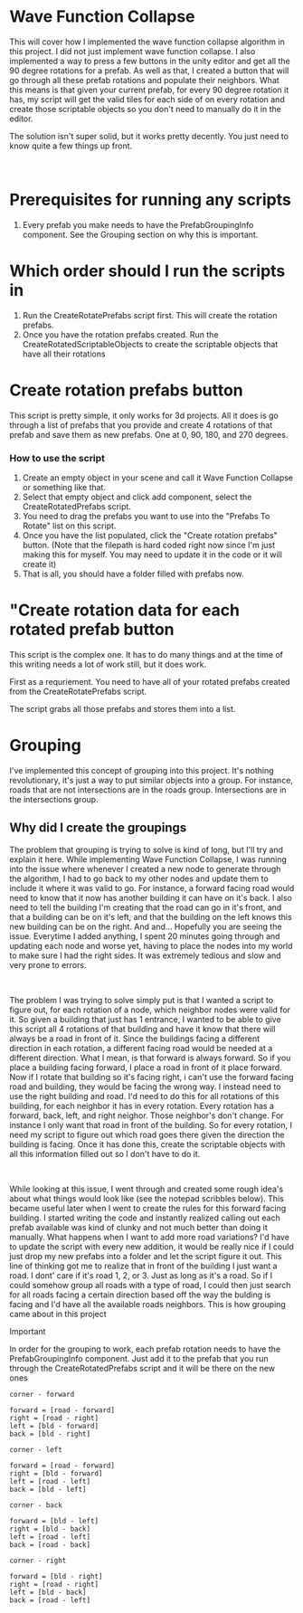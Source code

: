 <h1>Wave Function Collapse</h1>

This will cover how I implemented the wave function collapse algorithm in this project.  I did not just implement wave function collapse.  I also implemented a way to press a few buttons in the unity editor and get all the 90 degree rotations for a prefab.  As well as that, I created a button that will go through all these prefab rotations and populate their neighbors.  What this means is that given your current prefab, for every 90 degree rotation it has, my script will get the valid tiles for each side of on every rotation and create those scriptable objects so you don't need to manually do it in the editor.

The solution isn't super solid, but it works pretty decently.  You just need to know quite a few things up front.

<br />

<h1>Prerequisites for running any scripts</h1>

1.  Every prefab you make needs to have the PrefabGroupingInfo component.  See the Grouping section on why this is important.

<h1>Which order should I run the scripts in</h1>

1.  Run the CreateRotatePrefabs script first.   This will create the rotation prefabs.
1.  Once you have the rotation prefabs created.  Run the CreateRotatedScriptableObjects to create the scriptable objects that have all their rotations

<h1>Create rotation prefabs button</h1>
This script is pretty simple, it only works for 3d projects.  All it does is go through a list of prefabs that you provide and create 4 rotations of that prefab and save them as new prefabs.  One at 0, 90, 180, and 270 degrees.

<h3>How to use the script</h3>

1.  Create an empty object in your scene and call it Wave Function Collapse or something like that.
1.  Select that empty object and click add component, select the CreateRotatedPrefabs script.
1.  You need to drag the prefabs you want to use into the "Prefabs To Rotate" list on this script.
1.  Once you have the list populated, click the "Create rotation prefabs" button.  (Note that the filepath is hard coded right now since I'm just making this for myself.  You may need to update it in the code or it will create it)
1.  That is all, you should have a folder filled with prefabs now.


<h1>"Create rotation data for each rotated prefab button</h1>

This script is the complex one.  It has to do many things and at the time of this writing needs a lot of work still, but it does work.

First as a requriement.  You need to have all of your rotated prefabs created from the CreateRotatePrefabs script.

The script grabs all those prefabs and stores them into a list.


<h1>Grouping</h1>

I've implemented this concept of grouping into this project.  It's nothing revolutionary, it's just a way to put similar objects into a group.  For instance, roads that are not intersections are in the roads group.  Intersections are in the intersections group.

<h2>Why did I create the groupings</h2>

The problem that grouping is trying to solve is kind of long, but I'll try and explain it here.  While implementing Wave Function Collapse, I was running into the issue where whenever I created a new node to generate through the algorithm, I had to go back to my other nodes and update them to include it where it was valid to go.  For instance, a forward facing road would need to know that it now has another building it can have on it's back.  I also need to tell the building I'm creating that the road can go in it's front, and that a building can be on it's left, and that the building on the left knows this new building can be on the right.  And and... Hopefully you are seeing the issue.  Everytime I added anything, I spent 20 minutes going through and updating each node and worse yet, having to place the nodes into my world to make sure I had the right sides.  It was extremely tedious and slow and very prone to errors.

<br />

The problem I was trying to solve simply put is that I wanted a script to figure out, for each rotation of a node, which neighbor nodes were valid for it.  So given a building that just has 1 entrance, I wanted to be able to give this script all 4 rotations of that building and have it know that there will always be a road in front of it.  Since the buildings facing a different direction in each rotation, a different facing road would be needed at a different direction.  What I mean, is that forward is always forward.  So if you place a building facing forward, I place a road in front of it place forward.  Now if I rotate that building so it's facing right, i can't use the forward facing road and building, they would be facing the wrong way.  I instead need to use the right building and road.  I'd need to do this for all rotations of this building, for each neighbor it has in every rotation.  Every rotation has a forward, back, left, and right neighor.  Those neighbor's don't change.  For instance I only want that road in front of the building.  So for every rotation, I need my script to figure out which road goes there given the direction the building is facing.  Once it has done this, create the scriptable objects with all this information filled out so I don't have to do it.

<br />

While looking at this issue, I went through and created some rough idea's about what things would look like (see the notepad scribbles below).  This became useful later when I went to create the rules for this forward facing building.  I started writing the code and instantly realized calling out each prefab available was kind of clunky and not much better than doing it manually.  What happens when I want to add more road variations?  I'd have to update the script with every new addition, it would be really nice if I could just drop my new prefabs into a folder and let the script figure it out.  This line of thinking got me to realize that in front of the building I just want a road.  I dont' care if it's road 1, 2, or 3.  Just as long as it's a road.  So if I could somehow group all roads with a type of road, I could then just search for all roads facing a certain direction based off the way the bulding is facing and I'd have all the available roads neighbors.  This is how grouping came about in this project

> [!important]
> In order for the grouping to work, each prefab rotation needs to have the PrefabGroupingInfo component.  Just add it to the prefab that you run through the CreateRotatedPrefabs script and it will be there on the new ones

```
corner - forward

forward = [road - forward]
right = [road - right]
left = [bld - forward]
back = [bld - right]

corner - left

forward = [road - forward]
right = [bld - forward]
left = [road - left]
back = [bld - left]

corner - back

forward = [bld - left]
right = [bld - back]
left = [road - left]
back = [road - back]

corner - right

forward = [bld - right]
right = [road - right]
left = [bld - back]
back = [road - left]
```

